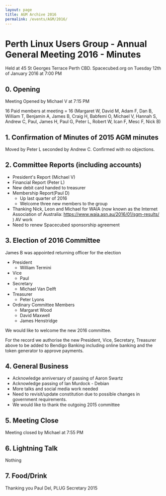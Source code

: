 ```yaml
---
layout: page
title: AGM Archive 2016
permalink: /events/AGM/2016/
---
```


# Perth Linux Users Group -  Annual General Meeting 2016 - Minutes

Held at 45 St Georges Terrace Perth CBD. Spacecubed.org on Tuesday 12th of January 2016 at 7:00 PM

## 0. Opening
Meeting Opened by Michael V at 7:15 PM

16 Paid members at meeting = 16 (Margaret W, David M, Adam F, Dan B, William T, Benjamin A, James B, Craig H, Babfemi O, Michael V, Hannah S, Andrew C, Paul, James H, Paul G, Peter L, Robert W, Ican F, Mesc F, Nick B)

## 1. Confirmation of Minutes of 2015 AGM minutes
Moved by Peter L seconded by Andrew C. Confirmed with no objections.

## 2. Committee Reports (including accounts)
* President's Report (Michael V)
* Financial Report (Peter L)
* New debit card handed to treasurer
* Membership Report(Paul D)
  * Up last quarter of 2016
  * Welcome three new members to the group
* Thanking Nick, Leon and Michael for WAIA (now known as the Internet Association of Australia: https://www.waia.asn.au/2016/01/sgm-results/ ) AV work
* Need to renew Spacecubed sponsorship agreement

## 3. Election of 2016 Committee
James B was appointed returning officer for the election

* President
  * William Termini
* Vice
  * Paul
* Secretary
  * Michael Van Delft
* Treasurer
  * Peter Lyons
* Ordinary Committee Members
  * Margaret Wood
  * David Maxwell
  * James Henstridge

We would like to welcome the new 2016 committee.

For the record we authorise the new President, Vice, Secretary, Treasurer above to be added to Bendigo Banking including online banking and the token generator to approve payments.

## 4. General Business
* Acknowledge anniversary of passing of Aaron Swartz
* Acknowledge passing of Ian Murdock - Debian
* More talks and social media work needed
* Need to revisit/update constitution due to possible changes in government requirements.
* We would like to thank the outgoing 2015 committee

## 5. Meeting Close
Meeting closed by Michael at 7:55 PM

## 6. Lightning Talk
Nothing

## 7. Food/Drink

Thanking you Paul Del, PLUG Secretary 2015
